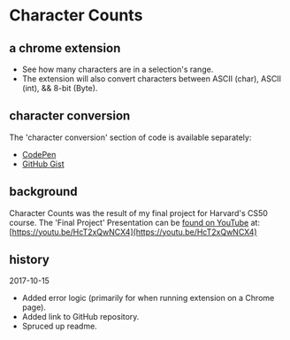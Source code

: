# Character Counts

## a chrome extension

* See how many characters are in a selection's range.
* The extension will also convert characters between ASCII (char), ASCII (int), &amp;&amp; 8-bit (Byte).

## character conversion

The 'character conversion' section of code is available separately:

* [CodePen](https://codepen.io/KeithDC/pen/aLyOjy)
* [GitHub Gist](https://gist.github.com/KDCinfo/be7b9dbd42c6cc3c0e4ae79bfae9ffb9)

## background

Character Counts was the result of my final project for Harvard's CS50 course.
The 'Final Project' Presentation can be [found on YouTube](https://youtu.be/HcT2xQwNCX4) at: [https://youtu.be/HcT2xQwNCX4](https://youtu.be/HcT2xQwNCX4)

## history

2017-10-15
* Added error logic (primarily for when running extension on a Chrome page).
* Added link to GitHub repository.
* Spruced up readme.
